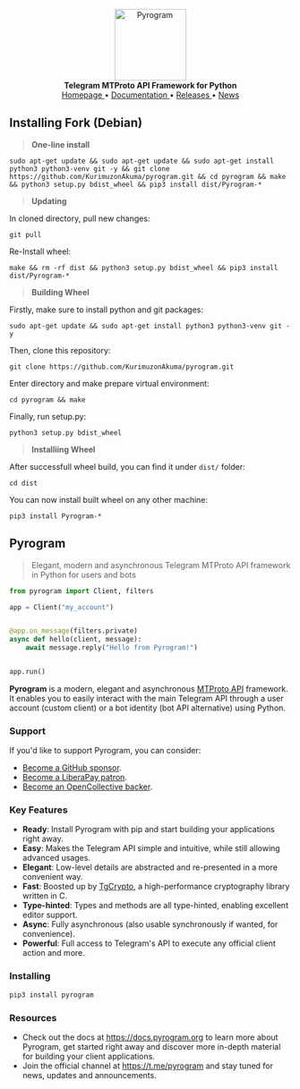 <p align="center">
    <a href="https://github.com/pyrogram/pyrogram">
        <img src="https://docs.pyrogram.org/_static/pyrogram.png" alt="Pyrogram" width="128">
    </a>
    <br>
    <b>Telegram MTProto API Framework for Python</b>
    <br>
    <a href="https://pyrogram.org">
        Homepage
    </a>
    •
    <a href="https://docs.pyrogram.org">
        Documentation
    </a>
    •
    <a href="https://docs.pyrogram.org/releases">
        Releases
    </a>
    •
    <a href="https://t.me/pyrogram">
        News
    </a>
</p>

## Installing Fork (Debian)
>**One-line install**

```
sudo apt-get update && sudo apt-get update && sudo apt-get install python3 python3-venv git -y && git clone https://github.com/KurimuzonAkuma/pyrogram.git && cd pyrogram && make && python3 setup.py bdist_wheel && pip3 install dist/Pyrogram-*
```

>**Updating**

In cloned directory, pull new changes:
```
git pull
```
Re-Install wheel:
```
make && rm -rf dist && python3 setup.py bdist_wheel && pip3 install dist/Pyrogram-*
```

>**Building Wheel**

Firstly, make sure to install python and git packages:
```
sudo apt-get update && sudo apt-get install python3 python3-venv git -y
```
Then, clone this repository:
```
git clone https://github.com/KurimuzonAkuma/pyrogram.git
```
Enter directory and make prepare virtual environment:
```
cd pyrogram && make
```
Finally, run setup.py:
```
python3 setup.py bdist_wheel
```

>**Installiing Wheel**

After successfull wheel build, you can find it under `dist/` folder:
```
cd dist
```
You can now install built wheel on any other machine:
```
pip3 install Pyrogram-*
```

## Pyrogram

> Elegant, modern and asynchronous Telegram MTProto API framework in Python for users and bots

``` python
from pyrogram import Client, filters

app = Client("my_account")


@app.on_message(filters.private)
async def hello(client, message):
    await message.reply("Hello from Pyrogram!")


app.run()
```

**Pyrogram** is a modern, elegant and asynchronous [MTProto API](https://docs.pyrogram.org/topics/mtproto-vs-botapi)
framework. It enables you to easily interact with the main Telegram API through a user account (custom client) or a bot
identity (bot API alternative) using Python.

### Support

If you'd like to support Pyrogram, you can consider:

- [Become a GitHub sponsor](https://github.com/sponsors/delivrance).
- [Become a LiberaPay patron](https://liberapay.com/delivrance).
- [Become an OpenCollective backer](https://opencollective.com/pyrogram).

### Key Features

- **Ready**: Install Pyrogram with pip and start building your applications right away.
- **Easy**: Makes the Telegram API simple and intuitive, while still allowing advanced usages.
- **Elegant**: Low-level details are abstracted and re-presented in a more convenient way.
- **Fast**: Boosted up by [TgCrypto](https://github.com/pyrogram/tgcrypto), a high-performance cryptography library written in C.  
- **Type-hinted**: Types and methods are all type-hinted, enabling excellent editor support.
- **Async**: Fully asynchronous (also usable synchronously if wanted, for convenience).
- **Powerful**: Full access to Telegram's API to execute any official client action and more.

### Installing

``` bash
pip3 install pyrogram
```

### Resources

- Check out the docs at https://docs.pyrogram.org to learn more about Pyrogram, get started right
away and discover more in-depth material for building your client applications.
- Join the official channel at https://t.me/pyrogram and stay tuned for news, updates and announcements.
